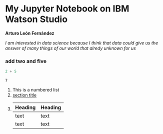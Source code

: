 #  My Jupyter Notebook on IBM Watson Studio
<a id="section_ID"></a>

<b>Arturo León Fernández</b>

<i> I am interested in data science because I think that data could give us the answer of many things of our world that alredy unknown for us </i>

<h3> add two and five</h3>


```python
2 + 5
```




    7



1. This is a numbered list
2. [section title](#section-ID)
3. | Heading | Heading |
    | ----| ----|
    | text   | text |
    | text | text |

